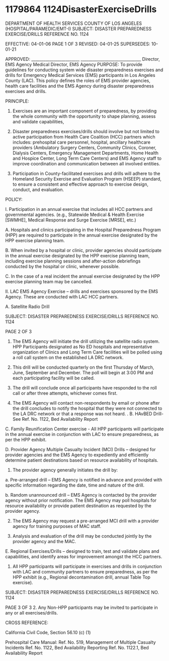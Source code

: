 # 1179864 1124DisasterExerciseDrills

DEPARTMENT OF HEALTH SERVICES 
COUNTY OF LOS ANGELES 
(HOSPITAL/PARAMEDIC/EMT-I) 
SUBJECT: DISASTER PREPAREDNESS EXERCISE/DRILLS REFERENCE NO. 1124 
 
EFFECTIVE: 04-01-06  PAGE 1 OF 3 
REVISED: 04-01-25 
SUPERSEDES: 10-01-21 
 
 
APPROVED: ________________________ ______________________________ 
Director, EMS Agency  Medical Director, EMS Agency 
 PURPOSE: To provide guidelines for conducting system wide disaster preparedness 
exercises and drills for Emergency Medical Services (EMS) participants in Los 
Angeles County (LAC). This policy defines the roles of EMS provider agencies, 
health care facilities and the EMS Agency during disaster preparedness 
exercises and drills. 
 
PRINCIPLE: 
 
1. Exercises are an important component of preparedness, by providing the whole 
community with the opportunity to shape planning, assess and validate capabilities,  
 
2.  Disaster preparedness exercises/drills should involve but not limited to active 
participation from Health Care Coalition (HCC) partners which includes: prehospital care 
personnel, hospital, ancillary healthcare providers (Ambulatory Surgery Centers, 
Community Clinics, Coroner, Dialysis Centers, Emergency Management Departments, 
Home Health and Hospice Center, Long Term Care Centers) and EMS Agency staff to 
improve coordination and communication between all involved entities. 
 
3. Participation in County-facilitated exercises and drills will adhere to the Homeland 
Security Exercise and Evaluation Program (HSEEP) standard, to ensure a consistent 
and effective approach to exercise design, conduct, and evaluation.  
 
POLICY: 
 
I. Participation in an annual exercise that includes all HCC partners and governmental 
agencies. (e.g., Statewide Medical & Health Exercise [SWMHE], Medical Response and 
Surge Exercise [MRSE], etc.) 
 
A. Hospitals and clinics participating in the Hospital Preparedness Program (HPP) 
are required to participate in the annual exercise designated by the HPP exercise 
planning team. 
 
B. When invited by a hospital or clinic, provider agencies should participate in the 
annual exercise designated by the HPP exercise planning team, including 
exercise planning sessions and after-action debriefings conducted by the hospital 
or clinic, whenever possible. 
 
C. In the case of a real incident the annual exercise designated by the HPP exercise 
planning team may be cancelled.  
 
II. LAC EMS Agency Exercise – drills and exercises sponsored by the EMS Agency. These 
are conducted with LAC HCC partners. 
 
A. Satellite Radio Drill 

SUBJECT: DISASTER PREPAREDNESS EXERCISE/DRILLS REFERENCE NO. 1124 
 
PAGE 2 OF 3 
 
1. The EMS Agency will initiate the drill utilizing the satellite radio system. 
HPP Participants designated as No ED hospitals and representative 
organization of Clinics and Long Term Care facilities will be polled using a 
roll call system on the established LA DRC network. 
 
2. This drill will be conducted quarterly on the first Thursday of March, June, 
September and December.  The poll will begin at 3:00 PM and each 
participating facility will be called. 
 
3. The drill will conclude once all participants have responded to the roll call 
or after three attempts, whichever comes first.   
 
4. The EMS Agency will contact non-respondents by email or phone after 
the drill concludes to notify the hospital that they were not connected to 
the LA DRC network or that a response was not heard. 
. 
B. HAvBED Drill- See Ref. No. 1122, Bed Availability Report 
 
C.  Family Reunification Center exercise - All HPP participants will participate in the 
annual exercise in conjunction with LAC to ensure preparedness, as per the HPP 
exhibit. 
 
D. Provider Agency Multiple Casualty Incident (MCI) Drills – designed for provider 
agencies and the EMS Agency to expediently and efficiently determine patient 
destinations based on resource availability of hospitals. 
 
1. The provider agency generally initiates the drill by: 
 
a. Pre-arranged drill – EMS Agency is notified in advance and 
provided with specific information regarding the date, time and 
nature of the drill. 
 
b. Random unannounced drill – EMS Agency is contacted by the 
provider agency without prior notification. The EMS Agency may 
poll hospitals for resource availability or provide patient destination 
as requested by the provider agency. 
 
2. The EMS Agency may request a pre-arranged MCI drill with a provider 
agency for training purposes of MAC staff. 
 
3. Analysis and evaluation of the drill may be conducted jointly by the 
provider agency and the MAC. 
 
E. Regional Exercises/Drills – designed to train, test and validate plans and 
capabilities, and identify areas for improvement amongst the HCC partners. 
 
1. All HPP participants will participate in exercises and drills in conjunction 
 with LAC and community partners to ensure preparedness, as per the 
 HPP exhibit (e.g., Regional decontamination drill, annual Table Top  
exercise). 
 

SUBJECT: DISASTER PREPAREDNESS EXERCISE/DRILLS REFERENCE NO. 1124 
 
PAGE 3 OF 3 
2. Any Non-HPP participants may be invited to participate in any or all 
 exercises/drills. 
 
 
CROSS REFERENCE: 
 
California Civil Code, Section 56.10 (c) (1) 
 
Prehospital Care Manual: 
Ref. No. 519, Management of Multiple Casualty Incidents 
Ref. No. 1122,  Bed Availability Reporting 
Ref. No. 1122.1, Bed Availability Report
